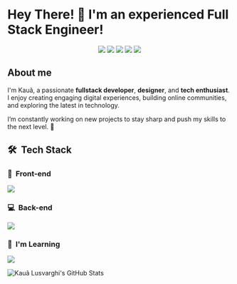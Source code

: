 # Hey There! 👋 I'm an experienced Full Stack Engineer!

<p align="center">
<a href="https://www.linkedin.com/in/kaua-lusvarghi-fullstack-dev/" target="_blank"><img src="https://img.shields.io/badge/-LinkedIn-%230077B5?style=for-the-badge&logo=linkedin&logoColor=white"></a>
<a href="https://instagram.com/lusvarghkaua" target="_blank"><img src="https://img.shields.io/badge/-Instagram-%23E4405F?style=for-the-badge&logo=instagram&logoColor=white"></a>
<a href="https://wa.me/5513991981875?text=Ol%C3%A1,%20gostaria%20de%20falar%20com%20voc%C3%AA" target="_blank"><img src="https://img.shields.io/badge/Whatsapp-4CA143?style=for-the-badge&logo=whatsapp&logoColor=white"></a> 
</a> 
<a href="https://kaualusvarghi.vercel.app/" target="_blank"><img src="https://img.shields.io/badge/Website-1962B1?style=for-the-badge&logo=rocket&logoColor=white"></a> 
</a> 
<a href="mailto:kauaolusvarghi@gmail.com" target="_blank"><img src="https://img.shields.io/badge/-Gmail-%23333?style=for-the-badge&logo=gmail&logoColor=white"></a> 
</a> 
</p>

<h2>About me</h2>

I'm Kauã, a passionate **fullstack developer**, **designer**, and **tech enthusiast**. I enjoy creating engaging digital experiences, building online communities, and exploring the latest in technology. 

I’m constantly working on new projects to stay sharp and push my skills to the next level. 🤖  

<h2> 🛠 &nbsp;Tech Stack</h2>
<h3>🚀 &nbsp;Front-end</h3>
<img src="https://skillicons.dev/icons?i=html,css,react,vite,next,ts,javascript,redux,jest,tailwind,sass,styledcomponents,figma,materialui" />

<h3>💻 &nbsp;Back-end</h3>
<img src="https://skillicons.dev/icons?i=nodejs,mysql,postgres,mongodb,redis,prisma,postman,supabase,sequelize,docker,linux" />

<h3>🧠 &nbsp;I'm Learning</h3>  
<img src="https://skillicons.dev/icons?i=aiscript,aws,cypress,vitest,nestjs,cloudflare,firebase,rabbitmq,graphql"/><br>
</div>
            
 ![Kauã Lusvarghi's GitHub Stats](https://github-readme-stats.vercel.app/api?username=klusvarghi&show_icons=true&theme=dracula)
 
